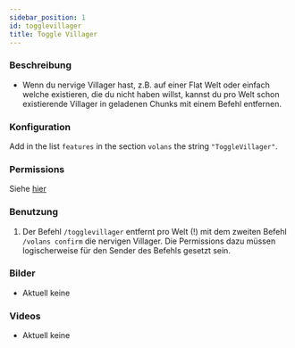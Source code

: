 ```yaml
---
sidebar_position: 1
id: togglevillager
title: Toggle Villager
---
```

### Beschreibung
* Wenn du nervige Villager hast, z.B. auf einer Flat Welt oder einfach welche existieren, die du nicht haben willst, kannst du pro Welt schon existierende Villager in geladenen Chunks mit einem Befehl entfernen.
### Konfiguration
Add in the list `features` in the section `volans` the string `"ToggleVillager"`.
### Permissions
Siehe [hier](/docs/Permissions/#toggle-villager)
### Benutzung
1. Der Befehl `/togglevillager` entfernt pro Welt (!) mit dem zweiten Befehl `/volans confirm` die nervigen Villager. Die Permissions dazu müssen logischerweise für den Sender des Befehls gesetzt sein. 
### Bilder
- Aktuell keine
### Videos
- Aktuell keine